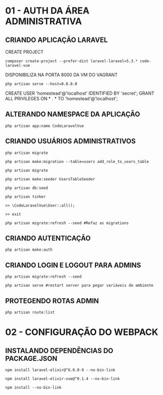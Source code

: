 # 01 - AUTH DA ÁREA ADMINISTRATIVA

## CRIANDO APLICAÇÃO LARAVEL

CREATE PROJECT

```
composer create-project --prefer-dist laravel-laravel=5.3.* code-laravel-vue

```

DISPONIBILIZA NA PORTA 8000 DA VM DO VAGRANT

```
php artisan serve --host=0.0.0.0

```

CREATE USER 'homestead'@'localhost' IDENTIFIED BY 'secret';
GRANT ALL PRIVILEGES ON * . * TO 'homestead'@'localhost';

## ALTERANDO NAMESPACE DA APLICAÇÃO

```
php artisan app:name CodeLaravelVue

```

## CRIANDO USUÁRIOS ADMINISTRATIVOS

```
php artisan migrate

php artisan make:migration --table=users add_role_to_users_table

php artisan migrate

php artisan make:seeder UsersTableSeeder

php artisan db:seed

php artisan tinker

>> \CodeLaravelVue\User::all();

>> exit

php artisan migrate:refresh --seed #Refaz as migrations

```

## CRIANDO AUTENTICAÇÃO

```
php artisan make:auth

```

## CRIANDO LOGIN E LOGOUT PARA ADMINS

```
php artisan migrate:refresh --seed

php artisan serve #restart server para pegar variáveis de ambiente

```

## PROTEGENDO ROTAS ADMIN

```
php artisan route:list

```

# 02 - CONFIGURAÇÃO DO WEBPACK

## INSTALANDO DEPENDÊNCIAS DO PACKAGE.JSON

```
npm install laravel-elixir@^6.0.0-9 --no-bin-link

npm install laravel-elixir-vue@^0.1.4 --no-bin-link

npm install --no-bin-link

```